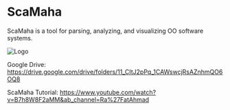 # ScaMaha
ScaMaha is a tool for parsing, analyzing, and visualizing OO software systems.

![Logo](https://github.com/user-attachments/assets/d9597837-8bb8-4363-8b4d-4a8c923969f9)


Google Drive: https://drive.google.com/drive/folders/11_CItJ2pPq_1CAWswcjRsAZnhmQO6OQ8

ScaMaha Tutorial: https://www.youtube.com/watch?v=B7h8W8F2aMM&ab_channel=Ra%27FatAhmad

